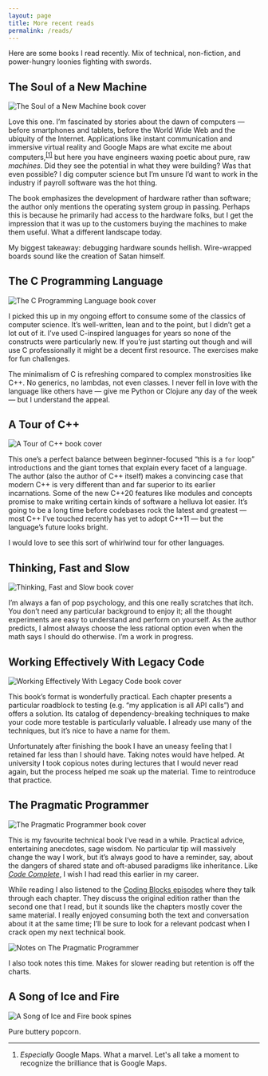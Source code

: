 ```yaml
---
layout: page
title: More recent reads
permalink: /reads/
---
```


<p>Here are some books I read recently. Mix of technical, non-fiction, and power-hungry loonies fighting with swords.</p><h2 id="the-soul-of-a-new-machine">The Soul of a New Machine</h2><p><img alt="The Soul of a New Machine book cover" srcset="/images/soul-of-a-new-machine.jpg 1x, /images/soul-of-a-new-machine@2x.jpg 2x" src="/images/soul-of-a-new-machine.jpg" /></p><p>Love this one. I’m fascinated by stories about the dawn of computers — before smartphones and tablets, before the World Wide Web and the ubiquity of the Internet. Applications like instant communication and immersive virtual reality and Google Maps are what excite me about computers,<sup><a href="#fn1" id="r1">[1]</a></sup> but here you have engineers waxing poetic about pure, raw <em>machines</em>. Did they see the potential in what they were building? Was that even possible? I dig computer science but I’m unsure I’d want to work in the industry if payroll software was the hot thing.</p><p>The book emphasizes the development of hardware rather than software; the author only mentions the operating system group in passing. Perhaps this is because he primarily had access to the hardware folks, but I get the impression that it was up to the customers buying the machines to make them useful. What a different landscape today.</p><p>My biggest takeaway: debugging hardware sounds hellish. Wire-wrapped boards sound like the creation of Satan himself.</p><h2 id="the-c-programming-language">The C Programming Language</h2><p><img alt="The C Programming Language book cover" srcset="/images/c-programming-language.jpg 1x, /images/c-programming-language@2x.jpg 2x" src="/images/c-programming-language.jpg" /></p><p>I picked this up in my ongoing effort to consume some of the classics of computer science. It’s well-written, lean and to the point, but I didn’t get a lot out of it. I’ve used C-inspired languages for years so none of the constructs were particularly new. If you’re just starting out though and will use C professionally it might be a decent first resource. The exercises make for fun challenges.</p><p>The minimalism of C is refreshing compared to complex monstrosities like C++. No generics, no lambdas, not even classes. I never fell in love with the language like others have — give me Python or Clojure any day of the week — but I understand the appeal.</p><h2 id="a-tour-of-c">A Tour of C++</h2><p><img alt="A Tour of C++ book cover" src="/images/tour-of-cpp.png" /></p><p>This one’s a perfect balance between beginner-focused “this is a <code class="language-plaintext highlighter-rouge">for</code> loop” introductions and the giant tomes that explain every facet of a language. The author (also the author of C++ itself) makes a convincing case that modern C++ is very different than and far superior to its earlier incarnations. Some of the new C++20 features like modules and concepts promise to make writing certain kinds of software a helluva lot easier. It’s going to be a long time before codebases rock the latest and greatest — most C++ I’ve touched recently has yet to adopt C++11 — but the language’s future looks bright.</p><p>I would love to see this sort of whirlwind tour for other languages.</p><h2 id="thinking-fast-and-slow">Thinking, Fast and Slow</h2><p><img alt="Thinking, Fast and Slow book cover" srcset="/images/thinking-fast-and-slow.jpg 1x, /images/thinking-fast-and-slow@2x.jpg 2x" src="/images/thinking-fast-and-slow.jpg" /></p><p>I’m always a fan of pop psychology, and this one really scratches that itch. You don’t need any particular background to enjoy it; all the thought experiments are easy to understand and perform on yourself. As the author predicts, I almost always choose the less rational option even when the math says I should do otherwise. I’m a work in progress.</p><h2 id="working-effectively-with-legacy-code">Working Effectively With Legacy Code</h2><p><img alt="Working Effectively With Legacy Code book cover" srcset="/images/working-effectively-with-legacy-code.jpg 1x, /images/working-effectively-with-legacy-code@2x.jpg 2x" src="/images/working-effectively-with-legacy-code.jpg" /></p><p>This book’s format is wonderfully practical. Each chapter presents a particular roadblock to testing (e.g. “my application is all API calls”) and offers a solution. Its catalog of dependency-breaking techniques to make your code more testable is particularly valuable. I already use many of the techniques, but it’s nice to have a name for them.</p><p>Unfortunately after finishing the book I have an uneasy feeling that I retained far less than I should have. Taking notes would have helped. At university I took copious notes during lectures that I would never read again, but the process helped me soak up the material. Time to reintroduce that practice.</p><h2 id="the-pragmatic-programmer">The Pragmatic Programmer</h2><p><img alt="The Pragmatic Programmer book cover" srcset="/images/pragmatic-programmer.jpg 1x, /images/pragmatic-programmer@2x.jpg 2x" src="/images/pragmatic-programmer.jpg" /></p><p>This is my favourite technical book I’ve read in a while. Practical advice, entertaining anecdotes, sage wisdom. No particular tip will massively change the way I work, but it’s always good to have a reminder, say, about the dangers of shared state and oft-abused paradigms like inheritance. Like <a href="https://www.amazon.com/gp/product/0735619670/"><em>Code Complete</em></a>, I wish I had read this earlier in my career.</p><p>While reading I also listened to the <a href="https://www.codingblocks.net/tag/the-pragmatic-programmer/">Coding Blocks episodes</a> where they talk through each chapter. They discuss the original edition rather than the second one that I read, but it sounds like the chapters mostly cover the same material. I really enjoyed consuming both the text and conversation about it at the same time; I’ll be sure to look for a relevant podcast when I crack open my next technical book.</p><p><img alt="Notes on The Pragmatic Programmer" srcset="/images/pragmatic-programmer-notes.jpg 1x, /images/pragmatic-programmer-notes@2x.jpg 2x" src="/images/pragmatic-programmer-notes.jpg" /></p><p>I also took notes this time. Makes for slower reading but retention is off the charts.</p><h2 id="a-song-of-ice-and-fire">A Song of Ice and Fire</h2><p><img alt="A Song of Ice and Fire book spines" srcset="/images/song-of-ice-and-fire.jpg 1x, /images/song-of-ice-and-fire@2x.jpg 2x" src="/images/song-of-ice-and-fire.jpg" /></p><p>Pure buttery popcorn.</p><hr /><ol class="footnotes"><li id="fn1"><em>Especially</em> Google Maps. What a marvel. Let's all take a moment to recognize the brilliance that is Google Maps.</li></ol>
